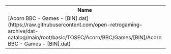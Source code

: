 <table>
<tr><th>Name</th><th>Size</th></tr>
<tr><td>[Acorn BBC - Games - [BIN].dat](https://raw.githubusercontent.com/open-retrogaming-archive/dat-catalog/main/root/basic/TOSEC/Acorn/BBC/Games/[BIN]/Acorn BBC - Games - [BIN].dat)</td><td>883</td></tr>
</table>
